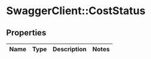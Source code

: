 # SwaggerClient::CostStatus

## Properties
Name | Type | Description | Notes
------------ | ------------- | ------------- | -------------


